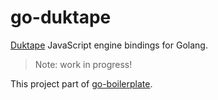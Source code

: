 # go-duktape 
[Duktape](http://duktape.org/index.html) JavaScript engine bindings for Golang.
> Note: work in progress!

This project part of [go-boilerplate](https://github.com/olebedev/go-boilerplate).

